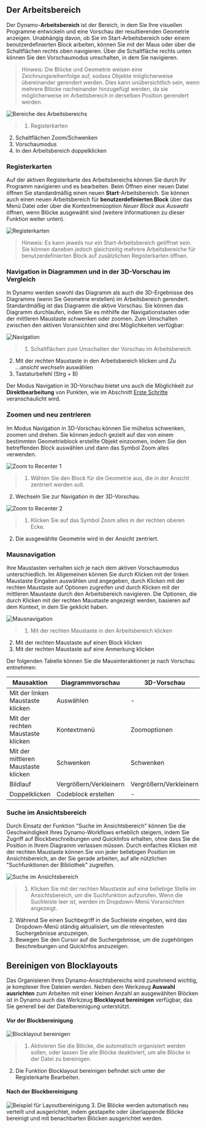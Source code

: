 

## Der Arbeitsbereich

Der Dynamo-**Arbeitsbereich** ist der Bereich, in dem Sie Ihre visuellen Programme entwickeln und eine Vorschau der resultierenden Geometrie anzeigen. Unabhängig davon, ob Sie im Start-Arbeitsbereich oder einem benutzerdefinierten Block arbeiten, können Sie mit der Maus oder über die Schaltflächen rechts oben navigieren. Über die Schaltfläche rechts unten können Sie den Vorschaumodus umschalten, in dem Sie navigieren.

> Hinweis: Die Blöcke und Geometrie weisen eine Zeichnungsreihenfolge auf, sodass Objekte möglicherweise übereinander gerendert werden. Dies kann unübersichtlich sein, wenn mehrere Blöcke nacheinander hinzugefügt werden, da sie möglicherweise im Arbeitsbereich in derselben Position gerendert werden.

![Bereiche des Arbeitsbereichs](images/2-3/01-WorkspaceRegions.png)

> 1. Registerkarten
2. Schaltflächen Zoom/Schwenken
3. Vorschaumodus
4. In den Arbeitsbereich doppelklicken

### Registerkarten

Auf der aktiven Registerkarte des Arbeitsbereichs können Sie durch Ihr Programm navigieren und es bearbeiten. Beim Öffnen einer neuen Datei öffnen Sie standardmäßig einen neuen **Start**-Arbeitsbereich. Sie können auch einen neuen Arbeitsbereich für **benutzerdefinierten Block** über das Menü Datei oder über die Kontextmenüoption *Neuer Block aus Auswahl* öffnen, wenn Blöcke ausgewählt sind (weitere Informationen zu dieser Funktion weiter unten).

![Registerkarten](images/2-3/02-Tabs.png)

> Hinweis: Es kann jeweils nur ein Start-Arbeitsbereich geöffnet sein. Sie können daneben jedoch gleichzeitig mehrere Arbeitsbereiche für benutzerdefinierten Block auf zusätzlichen Registerkarten öffnen.

### Navigation in Diagrammen und in der 3D-Vorschau im Vergleich

In Dynamo werden sowohl das Diagramm als auch die 3D-Ergebnisse des Diagramms (wenn Sie Geometrie erstellen) im Arbeitsbereich gerendert. Standardmäßig ist das Diagramm die aktive Vorschau. Sie können das Diagramm durchlaufen, indem Sie es mithilfe der Navigationstasten oder der mittleren Maustaste schwenken oder zoomen. Zum Umschalten zwischen den aktiven Voransichten sind drei Möglichkeiten verfügbar:

![Navigation](images/2-3/03-PreviewNavigations.png)

> 1. Schaltflächen zum Umschalten der Vorschau im Arbeitsbereich
2. Mit der rechten Maustaste in den Arbeitsbereich klicken und *Zu ...ansicht wechseln* auswählen
3. Tastaturbefehl (Strg + B)

Der Modus Navigation in 3D-Vorschau bietet uns auch die Möglichkeit zur **Direktbearbeitung** von Punkten, wie im Abschnitt [Erste Schritte](http://dynamoprimer.com/de/02_Hello-Dynamo/2-6_the_quick_start_guide.html) veranschaulicht wird.

### Zoomen und neu zentrieren

Im Modus Navigation in 3D-Vorschau können Sie mühelos schwenken, zoomen und drehen. Sie können jedoch gezielt auf das von einem bestimmten Geometrieblock erstellte Objekt einzoomen, indem Sie den betreffenden Block auswählen und dann das Symbol Zoom alles verwenden.

![Zoom to Recenter 1](images/2-3/03-ZoomToRecenter_1.jpg)

> 1. Wählen Sie den Block für die Geometrie aus, die in der Ansicht zentriert werden soll.
2. Wechseln Sie zur Navigation in der 3D-Vorschau.

![Zoom to Recenter 2](images/2-3/03-ZoomToRecenter_2.jpg)

> 1. Klicken Sie auf das Symbol Zoom alles in der rechten oberen Ecke.
2. Die ausgewählte Geometrie wird in der Ansicht zentriert.

### Mausnavigation

Ihre Maustasten verhalten sich je nach dem aktiven Vorschaumodus unterschiedlich. Im Allgemeinen können Sie durch Klicken mit der linken Maustaste Eingaben auswählen und angegeben, durch Klicken mit der rechten Maustaste auf Optionen zugreifen und durch Klicken mit der mittleren Maustaste durch den Arbeitsbereich navigieren. Die Optionen, die durch Klicken mit der rechten Maustaste angezeigt werden, basieren auf dem Kontext, in dem Sie geklickt haben.

![Mausnavigation](images/2-3/04-HelloMouse.png)

> 1. Mit der rechten Maustaste in den Arbeitsbereich klicken
2. Mit der rechten Maustaste auf einen Block klicken
3. Mit der rechten Maustaste auf eine Anmerkung klicken

Der folgenden Tabelle können Sie die Mausinteraktionen je nach Vorschau entnehmen:

|**Mausaktion**|**Diagrammvorschau**|**3D-Vorschau**|
| -- | -- | -- |
|Mit der linken Maustaste klicken|Auswählen|-|
|Mit der rechten Maustaste klicken|Kontextmenü|Zoomoptionen|
|Mit der mittleren Maustaste klicken|Schwenken|Schwenken|
|Bildlauf|Vergrößern/Verkleinern|Vergrößern/Verkleinern|
|Doppelklicken|Codeblock erstellen|-|

### Suche im Ansichtsbereich

Durch Einsatz der Funktion "Suche im Ansichtsbereich" können Sie die Geschwindigkeit Ihres Dynamo-Workflows erheblich steigern, indem Sie Zugriff auf Blockbeschreibungen und QuickInfos erhalten, ohne dass Sie die Position in Ihrem Diagramm verlassen müssen. Durch einfaches Klicken mit der rechten Maustaste können Sie von jeder beliebigen Position im Ansichtsbereich, an der Sie gerade arbeiten, auf alle nützlichen "Suchfunktionen der Bibliothek" zugreifen.

![Suche im Ansichtsbereich](images/2-3/05-InCanvasSearch.png)

> 1. Klicken Sie mit der rechten Maustaste auf eine beliebige Stelle im Ansichtsbereich, um die Suchfunktion aufzurufen. Wenn die Suchleiste leer ist, werden im Dropdown-Menü Voransichten angezeigt.
2. Während Sie einen Suchbegriff in die Suchleiste eingeben, wird das Dropdown-Menü ständig aktualisiert, um die relevantesten Suchergebnisse anzuzeigen.
3. Bewegen Sie den Cursor auf die Suchergebnisse, um die zugehörigen Beschreibungen und QuickInfos anzuzeigen.

## Bereinigen von Blocklayouts

Das Organisieren Ihres Dynamo-Ansichtsbereichs wird zunehmend wichtig, je komplexer Ihre Dateien werden. Neben dem Werkzeug **Auswahl ausrichten** zum Arbeiten mit einer kleinen Anzahl an ausgewählten Blöcken ist in Dynamo auch das Werkzeug **Blocklayout bereinigen** verfügbar, das Sie generell bei der Dateibereinigung unterstützt.

#### Vor der Blockbereinigung

![Blocklayout bereinigen](images/2-3/06-CleanupNodeLayout.png)

> 1. Aktivieren Sie die Blöcke, die automatisch organisiert werden sollen, oder lassen Sie alle Blöcke deaktiviert, um alle Blöcke in der Datei zu bereinigen.
2. Die Funktion Blocklayout bereinigen befindet sich unter der Registerkarte Bearbeiten.
#### Nach der Blockbereinigung

![Beispiel für Layoutbereinigung](images/2-3/07-CleanupNodeLayout.png)
3. Die Blöcke werden automatisch neu verteilt und ausgerichtet, indem gestapelte oder überlappende Blöcke bereinigt und mit benachbarten Blöcken ausgerichtet werden.

